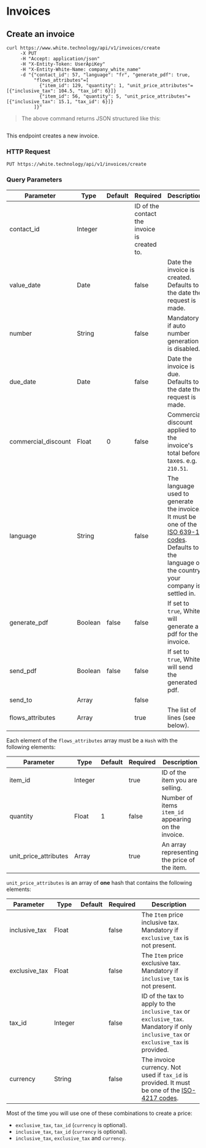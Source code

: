 # Invoices

## Create an invoice

```curl
curl https://www.white.technology/api/v1/invoices/create
     -X PUT
     -H "Accept: application/json"
     -H "X-Entity-Token: UserApiKey"
     -H "X-Entity-White-Name: company_white_name"
     -d "{"contact_id": 57, "language": "fr", "generate_pdf": true,
          "flows_attributes"=[
            {"item_id": 129, "quantity": 1, "unit_price_attributes"=[{"inclusive_tax": 104.5, "tax_id": 6}]}
            {"item_id": 56, "quantity": 5, "unit_price_attributes"=[{"inclusive_tax": 15.1, "tax_id": 6}]}
          ]}"
```

> The above command returns JSON structured like this:

```json
```

This endpoint creates a new invoice.

### HTTP Request

`PUT https://white.technology/api/v1/invoices/create`

### Query Parameters

Parameter | Type | Default | Required | Description
--------- | ---- | --------| -------- | -----------
contact_id | Integer | | ID of the contact the invoice is created to.
value_date | Date | | false | Date the invoice is created. Defaults to the date the request is made.
number | String | | false | Mandatory if auto number generation is disabled.
due_date | Date | | false | Date the invoice is due. Defaults to the date the request is made.
commercial_discount | Float | 0 | false | Commercial discount applied to the invoice's total before taxes. e.g. `210.51`.
language | String | | false | The language used to generate the invoice. It must be one of the [ISO 639-1 codes](https://fr.wikipedia.org/wiki/Liste_des_codes_ISO_639-1). Defaults to the language of the country your company is settled in.
generate_pdf | Boolean | false | false | If set to `true`, White will generate a pdf for the invoice.
send_pdf | Boolean | false | false | If set to `true`, White will send the generated pdf.
send_to | Array | | false | | The list of email addresses the generated pdf will be sent to. Mandatory if `send_pdf` is `true`.
flows_attributes | Array | | true | The list of lines (see below).

Each element of the `flows_attributes` array must be a `Hash` with the following elements:

Parameter | Type | Default | Required | Description
--------- | ---- | --------| -------- | -----------
item_id | Integer | | true | ID of the item you are selling.
quantity | Float | 1 | false | Number of items `item_id` appearing on the invoice.
unit_price_attributes | Array | | true | An array representing the price of the item.

`unit_price_attributes` is an array of **one** hash that contains the following elements:

Parameter | Type | Default | Required | Description
--------- | ---- | --------| -------- | -----------
inclusive_tax | Float | | false | The `Item` price inclusive tax. Mandatory if `exclusive_tax` is not present.
exclusive_tax | Float | | false | The `Item` price exclusive tax. Mandatory if `inclusive_tax` is not present.
tax_id | Integer | | false | ID of the tax to apply to the `inclusive_tax` or `exclusive_tax`. Mandatory if only `inclusive_tax` or `exclusive_tax` is provided.
currency | String | | false | The invoice currency. Not used if `tax_id` is provided. It must be one of the [ISO-4217 codes](https://en.wikipedia.org/wiki/ISO_4217).

<aside class="notice">
Most of the time you will use one of these combinations to create a price:
 <ul>
 <li><code>exclusive_tax</code>, <code>tax_id</code> (<code>currency</code> is optional).</li>
 <li><code>inclusive_tax</code>, <code>tax_id</code> (<code>currency</code> is optional).</li>
 <li><code>inclusive_tax</code>, <code>exclusive_tax</code> and <code>currency</code>. </li>
 </ul>
</aside>